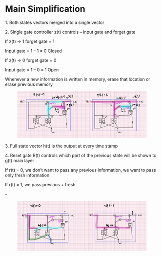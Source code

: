 # Main Simplification

1\.      Both states vectors merged into a single vector

2\.      Single gate controller z(t) controls – input gate and forget gate

If z(t) -> 1            forget gate = 1

&#x20;                             Input gate = 1 – 1 = 0      Closed

If z(t) -> 0            forget gate = 0

&#x20;                             Input gate = 1 – 0 = 1      Open

Whenever a new information is written in memory, erase that location or erase previous memory

<figure><img src="../.gitbook/assets/image (39).png" alt=""><figcaption></figcaption></figure>

3\.      Full state vector h(t) is the output at every time stamp

4\.      Reset gate R(t) controls which part of the previous state will be shown to g(t) main layer

If r(t) = 0, we don’t want to pass any previous information, we want to pass only fresh information

If r(t) = 1, we pass previous + fresh

\-       &#x20;

<figure><img src="../.gitbook/assets/image (40).png" alt=""><figcaption></figcaption></figure>
